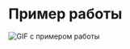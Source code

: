 # Пример работы
![GIF с примером работы](https://drive.google.com/file/d/102C10scU3JX1TtuBXzZBW_1EqFN46IKq/view)
